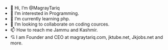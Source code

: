 - 👋 Hi, I’m @MagrayTariq
- 👀 I’m interested in Programming. 
- 🌱 I’m currently learning php. 
- 💞️ I’m looking to collaborate on coding cources. 
- 📫 How to reach me Jammu and Kashmir. 
- 💘 I am Founder and CEO at magraytariq.com, jktube.net, Jkjobs.net and more. 
